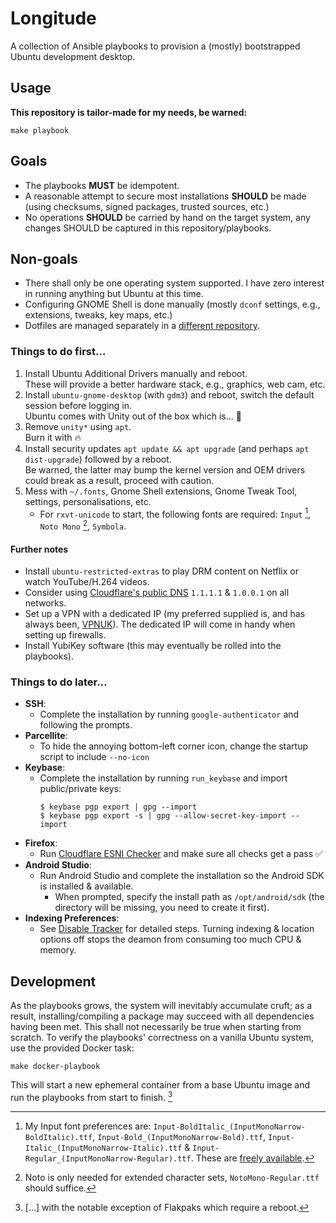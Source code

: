 Longitude
=========

A collection of Ansible playbooks to provision a (mostly) bootstrapped Ubuntu development desktop.

Usage
-----

**This repository is tailor-made for my needs, be warned:**

```shell
make playbook
```

Goals
-----

- The playbooks **MUST** be idempotent.
- A reasonable attempt to secure most installations **SHOULD** be made (using checksums, signed packages, trusted sources, etc.)
- No operations **SHOULD** be carried by hand on the target system, any changes SHOULD be captured in this repository/playbooks.

Non-goals
---------

- There shall only be one operating system supported. I have zero interest in running anything but Ubuntu at this time.
- Configuring GNOME Shell is done manually (mostly `dconf` settings, e.g., extensions, tweaks, key maps, etc.)
- Dotfiles are managed separately in a [different repository][dotfiles].

### Things to do first…

1. Install Ubuntu Additional Drivers manually and reboot.<br>These will provide a better hardware stack, e.g., graphics, web cam, etc.
2. Install `ubuntu-gnome-desktop` (with `gdm3`) and reboot, switch the default session before logging in.<br>Ubuntu comes with Unity out of the box which is… 💩
3. Remove `unity*` using `apt`.<br>Burn it with 🔥
4. Install security updates `apt update && apt upgrade` (and perhaps `apt dist-upgrade`) followed by a reboot.<br>Be warned, the latter may bump the kernel version and OEM drivers could break as a result, proceed with caution.
5. Mess with `~/.fonts`, Gnome Shell extensions, Gnome Tweak Tool, settings, personalisations, etc.
   * For `rxvt-unicode` to start, the following fonts are required: `Input` [^1], `Noto Mono` [^2], `Symbola`.

#### Further notes

- Install `ubuntu-restricted-extras` to play DRM content on Netflix or watch YouTube/H.264 videos.
- Consider using [Cloudflare's public DNS][1.1.1.1] `1.1.1.1` & `1.0.0.1` on all networks.
- Set up a VPN with a dedicated IP (my preferred supplied is, and has always been, [VPNUK]). The dedicated IP will come in handy when setting up firewalls.
- Install YubiKey software (this may eventually be rolled into the playbooks).

### Things to do later…

- **SSH**:
  * Complete the installation by running `google-authenticator` and following the prompts.
- **Parcellite**:
  * To hide the annoying bottom-left corner icon, change the startup script to include `--no-icon`
- **Keybase**:
  * Complete the installation by running `run_keybase` and import public/private keys:
    ```shell
    $ keybase pgp export | gpg --import
    $ keybase pgp export -s | gpg --allow-secret-key-import --import
    ```
- **Firefox**:
  * Run [Cloudflare ESNI Checker][esni] and make sure all checks get a pass ✅
- **Android Studio**:
  * Run Android Studio and complete the installation so the Android SDK is installed & available.
    * When prompted, specify the install path as `/opt/android/sdk` (the directory will be missing, you need to create it first).
- **Indexing Preferences**:
  * See [Disable Tracker](https://web.archive.org/web/20190426161518/https://www.putorius.net/disable-tracker-on-fedora-21-fedora-20.html) for detailed steps. Turning indexing & location options off stops the deamon from consuming too much CPU & memory.

Development
-----------

As the playbooks grows, the system will inevitably accumulate cruft; as a result, installing/compiling a package may succeed with all dependencies having been met. This shall not necessarily be true when starting from scratch. To verify the playbooks' correctness on a vanilla Ubuntu system, use the provided Docker task:

```shell
make docker-playbook
```

This will start a new ephemeral container from a base Ubuntu image and run the playbooks from start to finish. [^3]


  [^1]: My Input font preferences are: `Input-BoldItalic_(InputMonoNarrow-BoldItalic).ttf`, `Input-Bold_(InputMonoNarrow-Bold).ttf`, `Input-Italic_(InputMonoNarrow-Italic).ttf` & `Input-Regular_(InputMonoNarrow-Regular).ttf`. These are [freely available][Input Font].
  [^2]: Noto is only needed for extended character sets, `NotoMono-Regular.ttf` should suffice.
  [^3]: […] with the notable exception of Flakpaks which require a reboot.


  [dotfiles]: https://github.com/StanAngeloff/dotfiles
  [Input Font]: http://input.fontbureau.com/download/?customize&fontSelection=fourStyleFamily&regular=InputMonoNarrow-Regular&italic=InputMonoNarrow-Italic&bold=InputMonoNarrow-Bold&boldItalic=InputMonoNarrow-BoldItalic&a=0&g=0&i=serif&l=serifs_round&zero=0&asterisk=0&braces=straight&preset=fira&line-height=1.2&email=
  [1.1.1.1]: https://www.cloudflare.com/learning/dns/what-is-1.1.1.1/
  [VPNUK]: https://www.vpnuk.net/
  [esni]: https://www.cloudflare.com/ssl/encrypted-sni/


